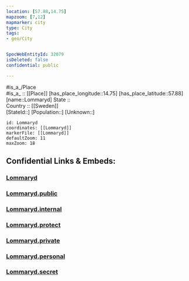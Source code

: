 ```yaml
---
location: [57.88,14.75] 
mapzoom: [7,12] 
mapmarker: city 
type: City
tags:
- geo/City


SpocWebEntityId: 32079
isDeleted: false
confidential: public

---
```

#is_a_/Place  
#is_a_ :: [[Place]] 
[has_place_longitude::14.75] 
[has_place_latitude::57.88] 
[name::Lommaryd] 
State ::  
Country :: [[Sweden]]  
[StateId::] 
[Population::] 
[Unknown::] 


```leaflet
id: Lommaryd
coordinates: [[Lommaryd]] 
markerFile: [[Lommaryd]] 
defaultZoom: 11 
maxZoom: 18
```


## Confidential Links & Embeds: 

### [Lommaryd](/_Standards/Earth/Continent/Europe/Europe~North/Sweden/Provinces~Sweden/Jönköping,Province/City/Lommaryd.md) 

### [Lommaryd.public](/_public/Earth/Continent/Europe/Europe~North/Sweden/Provinces~Sweden/Jönköping,Province/City/Lommaryd.public.md) 

### [Lommaryd.internal](/_internal/Earth/Continent/Europe/Europe~North/Sweden/Provinces~Sweden/Jönköping,Province/City/Lommaryd.internal.md) 

### [Lommaryd.protect](/_protect/Earth/Continent/Europe/Europe~North/Sweden/Provinces~Sweden/Jönköping,Province/City/Lommaryd.protect.md) 

### [Lommaryd.private](/_private/Earth/Continent/Europe/Europe~North/Sweden/Provinces~Sweden/Jönköping,Province/City/Lommaryd.private.md) 

### [Lommaryd.personal](/_personal/Earth/Continent/Europe/Europe~North/Sweden/Provinces~Sweden/Jönköping,Province/City/Lommaryd.personal.md) 

### [Lommaryd.secret](/_secret/Earth/Continent/Europe/Europe~North/Sweden/Provinces~Sweden/Jönköping,Province/City/Lommaryd.secret.md)

